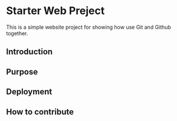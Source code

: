 # Starter Web Preject
This is a simple website project for showing how use Git and Github together.
## Introduction
## Purpose
## Deployment
## How to contribute
